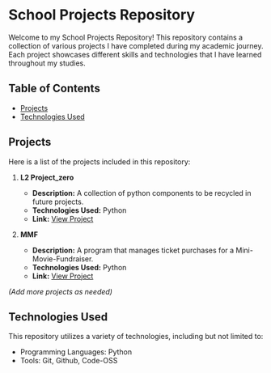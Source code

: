 # School Projects Repository

Welcome to my School Projects Repository! This repository contains a collection of various projects I have completed during my academic journey. Each project showcases different skills and technologies that I have learned throughout my studies.

## Table of Contents

- [Projects](#projects)
- [Technologies Used](#technologies-used)

## Projects

Here is a list of the projects included in this repository:

1. **L2 Project_zero**
   - **Description:** A collection of python components to be recycled in future projects.
   - **Technologies Used:** Python
   - **Link:** [View Project](https://github.com/OthoCrow/school/tree/main/2025-L2-Project_Zero)

2. **MMF**
   - **Description:** A program that manages ticket purchases for a Mini-Movie-Fundraiser.
   - **Technologies Used:** Python
   - **Link:** [View Project](https://github.com/OthoCrow/school/tree/main/MMF)


*(Add more projects as needed)*

## Technologies Used

This repository utilizes a variety of technologies, including but not limited to:

- Programming Languages: Python
- Tools: Git, Github, Code-OSS
